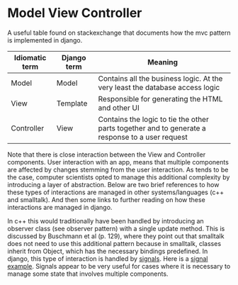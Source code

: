 


Model View Controller
======================


A useful table found on stackexchange that documents how the mvc pattern is
implemented in django.

| Idiomatic term | Django term | Meaning
|----------------|-------------|---------------------------------------------------------------------------------------------------|
| Model          | Model       | Contains all the business logic. At the very least the database access logic
| View           | Template    | Responsible for generating the HTML and other UI
| Controller     | View        | Contains the logic to tie the other parts together and to generate a response to a user request


Note that there is close interaction between the View and Controller
components. User interaction with an app, means that multiple components are
affected by changes stemming from the user interaction. As tends to be the
case, computer scientists opted to manage this additional complexity by
introducing a layer of abstraction. Below are two brief references to how these
types of interactions are managed in other systems/languages (c++ and
smalltalk). And then some links to further reading on how these interactions
are managed in django.

In c++ this would traditionally have been handled by introducing an observer class 
(see observer pattern) with a single update method. This is discussed by Buschmann 
et al (p. 129), where they point out that smalltalk does not need to use this 
additional pattern because in smalltalk, classes inherit from Object, which has the 
necessary bindings predefined. In django, this type of interaction is handled by 
[signals][]. Here is a [signal example][]. Signals appear to be very useful for
cases where it is necessary to manage some state that involves multiple
components. 

[signals]: https://docs.djangoproject.com/en/3.2/topics/signals/
[signal example]: http://www.koopman.me/2015/01/django-signals-example/

